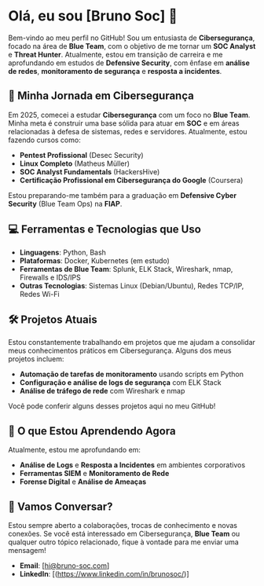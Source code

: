 # Olá, eu sou [Bruno Soc] 👋

Bem-vindo ao meu perfil no GitHub! Sou um entusiasta de **Cibersegurança**, focado na área de **Blue Team**, com o objetivo de me tornar um **SOC Analyst** e **Threat Hunter**. Atualmente, estou em transição de carreira e me aprofundando em estudos de **Defensive Security**, com ênfase em **análise de redes**, **monitoramento de segurança** e **resposta a incidentes**.

## 🧠 Minha Jornada em Cibersegurança
Em 2025, comecei a estudar **Cibersegurança** com um foco no **Blue Team**. Minha meta é construir uma base sólida para atuar em **SOC** e em áreas relacionadas à defesa de sistemas, redes e servidores. Atualmente, estou fazendo cursos como:

- **Pentest Profissional** (Desec Security)
- **Linux Completo** (Matheus Müller)
- **SOC Analyst Fundamentals** (HackersHive)
- **Certificação Profissional em Cibersegurança do Google** (Coursera)

Estou preparando-me também para a graduação em **Defensive Cyber Security** (Blue Team Ops) na **FIAP**.

## 💻 Ferramentas e Tecnologias que Uso
- **Linguagens**: Python, Bash
- **Plataformas**: Docker, Kubernetes (em estudo)
- **Ferramentas de Blue Team**: Splunk, ELK Stack, Wireshark, nmap, Firewalls e IDS/IPS
- **Outras Tecnologias**: Sistemas Linux (Debian/Ubuntu), Redes TCP/IP, Redes Wi-Fi

## 🛠️ Projetos Atuais
Estou constantemente trabalhando em projetos que me ajudam a consolidar meus conhecimentos práticos em Cibersegurança. Alguns dos meus projetos incluem:

- **Automação de tarefas de monitoramento** usando scripts em Python
- **Configuração e análise de logs de segurança** com ELK Stack
- **Análise de tráfego de rede** com Wireshark e nmap

Você pode conferir alguns desses projetos aqui no meu GitHub!

## 🎯 O que Estou Aprendendo Agora
Atualmente, estou me aprofundando em:

- **Análise de Logs** e **Resposta a Incidentes** em ambientes corporativos
- **Ferramentas SIEM** e **Monitoramento de Rede**
- **Forense Digital** e **Análise de Ameaças**

## 💬 Vamos Conversar?
Estou sempre aberto a colaborações, trocas de conhecimento e novas conexões. Se você está interessado em Cibersegurança, **Blue Team** ou qualquer outro tópico relacionado, fique à vontade para me enviar uma mensagem!

- **Email**: [hi@bruno-soc.com]
- **LinkedIn**: [(https://www.linkedin.com/in/brunosoc/)]
